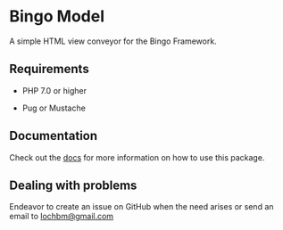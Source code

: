 # Bingo Model

A simple HTML view conveyor for the Bingo Framework.

## Requirements

- PHP 7.0 or higher

- Pug or Mustache

## Documentation

Check out the [docs](https://github.com/ace411/bingo-conveyor/blob/master/docs/main.md) for more information on how to use this package.

## Dealing with problems

Endeavor to create an issue on GitHub when the need arises or send an email to lochbm@gmail.com
